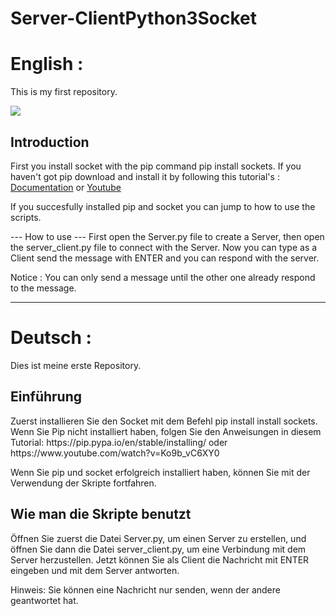 # Server-ClientPython3Socket
<h1>English :</h1>

This is my first repository.

<img src="https://i.ibb.co/x6Qkqc2/introduction.png"></img>
<h2> Introduction </h2>
First you install socket with the pip command pip install sockets.
If you haven't got pip download and install it by following this tutorial's : <a href="https://pip.pypa.io/en/stable/installing/">Documentation</a> or <a href="https://www.youtube.com/watch?v=Ko9b_vC6XY0">Youtube</a>

If you succesfully installed pip and socket you can jump to how to use the scripts.

--- How to use ---
First open the Server.py file to create a Server, then open the server_client.py file to connect with the Server.
Now you can type as a Client send the message with ENTER and you can respond with the server.

Notice : You can only send a message until the other one already respond to the message.



---------------------------------------------------------------------------------------------------------------------------------------------------------------------------------
<h1>Deutsch :</h1>



Dies ist meine erste Repository.

<h2> Einführung </h2>
Zuerst installieren Sie den Socket mit dem Befehl pip install install sockets.
Wenn Sie Pip nicht installiert haben, folgen Sie den Anweisungen in diesem Tutorial: https://pip.pypa.io/en/stable/installing/ oder https://www.youtube.com/watch?v=Ko9b_vC6XY0

Wenn Sie pip und socket erfolgreich installiert haben, können Sie mit der Verwendung der Skripte fortfahren.</h6>

<h2> Wie man die Skripte benutzt </h2>
Öffnen Sie zuerst die Datei Server.py, um einen Server zu erstellen, und öffnen Sie dann die Datei server_client.py, um eine Verbindung mit dem Server herzustellen.
Jetzt können Sie als Client die Nachricht mit ENTER eingeben und mit dem Server antworten.

Hinweis: Sie können eine Nachricht nur senden, wenn der andere geantwortet hat.
